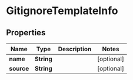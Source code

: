 
# GitignoreTemplateInfo

## Properties
Name | Type | Description | Notes
------------ | ------------- | ------------- | -------------
**name** | **String** |  |  [optional]
**source** | **String** |  |  [optional]



